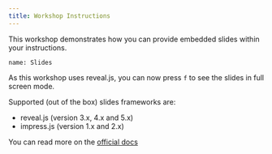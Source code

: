 ```yaml
---
title: Workshop Instructions
---
```


This workshop demonstrates how you can provide embedded slides within your instructions.

```dashboard:open-dashboard
name: Slides
```

As this workshop uses reveal.js, you can now press `f` to see the slides in full screen mode.

Supported (out of the box) slides frameworks are:
- reveal.js (version 3.x, 4.x and 5.x)
- impress.js (version 1.x and 2.x)

You can read more on the [official docs](https://docs.educates.dev/en/stable/custom-resources/workshop-definition.html#enabling-presentation-slides)